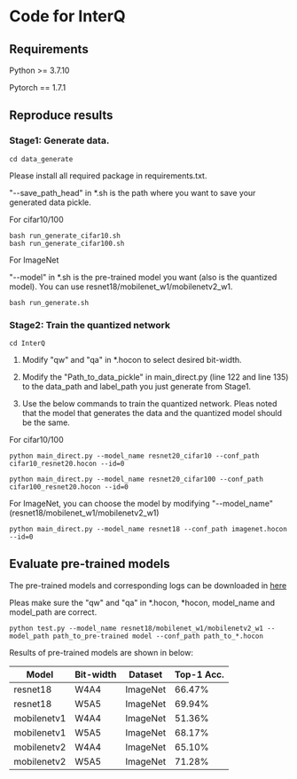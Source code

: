 # Code for InterQ

## Requirements

Python >= 3.7.10

Pytorch == 1.7.1

## Reproduce results

### Stage1: Generate data.



```
cd data_generate
```

Please install all required package in requirements.txt.

"--save_path_head" in *.sh is the path where you want to save your generated data pickle.

For cifar10/100
```
bash run_generate_cifar10.sh
bash run_generate_cifar100.sh
```

For ImageNet

"--model" in *.sh is the pre-trained model you want (also is the quantized model). 
You can use resnet18/mobilenet_w1/mobilenetv2_w1.
```
bash run_generate.sh
```

### Stage2: Train the quantized network

```
cd InterQ
```

1. Modify "qw" and "qa" in *.hocon to select desired bit-width.

2. Modify the "Path_to_data_pickle" in main_direct.py (line 122 and line 135) to the data_path and label_path you just generate from Stage1.

3. Use the below commands to train the quantized network. Pleas noted that the model that generates the data and the quantized model should be the same.


For cifar10/100
```
python main_direct.py --model_name resnet20_cifar10 --conf_path cifar10_resnet20.hocon --id=0

python main_direct.py --model_name resnet20_cifar100 --conf_path cifar100_resnet20.hocon --id=0
```

For ImageNet, you can choose the model by modifying "--model_name" (resnet18/mobilenet_w1/mobilenetv2_w1)
```
python main_direct.py --model_name resnet18 --conf_path imagenet.hocon --id=0
```


## Evaluate pre-trained models

The pre-trained models and corresponding logs can be downloaded in [here]() 

Pleas make sure the "qw" and "qa" in *.hocon, *hocon, model_name and model_path are correct.

```
python test.py --model_name resnet18/mobilenet_w1/mobilenetv2_w1 --model_path path_to_pre-trained model --conf_path path_to_*.hocon
```

Results of pre-trained models are shown in below:

| Model     | Bit-width| Dataset  | Top-1 Acc.  |
| --------- | -------- | -------- | ----------- | 
| resnet18  | W4A4 | ImageNet | 66.47%    | 
| resnet18  | W5A5 | ImageNet | 69.94%    | 
| mobilenetv1  | W4A4 | ImageNet | 51.36%    |
| mobilenetv1  | W5A5 | ImageNet | 68.17%    | 
| mobilenetv2  | W4A4 | ImageNet | 65.10%    | 
| mobilenetv2  | W5A5 | ImageNet | 71.28%    |